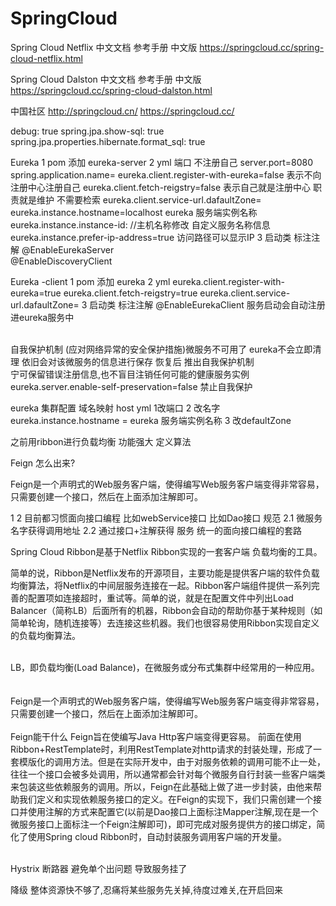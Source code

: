 # SpringCloud

Spring Cloud Netflix 中文文档 参考手册 中文版
https://springcloud.cc/spring-cloud-netflix.html


Spring Cloud Dalston 中文文档 参考手册 中文版
https://springcloud.cc/spring-cloud-dalston.html

中国社区
http://springcloud.cn/
https://springcloud.cc/

debug: true
spring.jpa.show-sql: true
spring.jpa.properties.hibernate.format_sql: true

Eureka 
		1 pom 添加 eureka-server
		2 yml 端口 不注册自己
			server.port=8080
			spring.application.name=
			eureka.client.register-with-eureka=false  表示不向注册中心注册自己
			eureka.client.fetch-reigstry=false			表示自己就是注册中心 职责就是维护 不需要检索
			eureka.client.service-url.dafaultZone=
			eureka.instance.hostname=localhost    eureka 服务端实例名称
			eureka.instance.instance-id:                  //主机名称修改 自定义服务名称信息
			eureka.instance.prefer-ip-address=true        访问路径可以显示IP
		3 启动类 标注注解 @EnableEurekaServer 						
						  @EnableDiscoveryClient

Eureka -client
		1 pom 添加 eureka
		2 yml 
			eureka.client.register-with-eureka=true
			eureka.client.fetch-reigstry=true
			eureka.client.service-url.dafaultZone=
		3 启动类 标注注解 @EnableEurekaClient             服务启动会自动注册进eureka服务中


​		
自我保护机制 (应对网络异常的安全保护措施)微服务不可用了  eureka不会立即清理  依旧会对该微服务的信息进行保存	恢复后 推出自我保护机制	
				宁可保留错误注册信息,也不盲目注销任何可能的健康服务实例
			eureka.server.enable-self-preservation=false  禁止自我保护



eureka 集群配置  域名映射 host   yml  1改端口 2 改名字 eureka.instance.hostname =    eureka 服务端实例名称  3 改defaultZone

之前用ribbon进行负载均衡 功能强大 定义算法

Feign 怎么出来?

Feign是一个声明式的Web服务客户端，使得编写Web服务客户端变得非常容易，
只需要创建一个接口，然后在上面添加注解即可。

1
2 目前都习惯面向接口编程 比如webService接口 比如Dao接口 规范
	2.1 微服务名字获得调用地址
	2.2 通过接口+注解获得 服务
统一的面向接口编程的套路


Spring Cloud Ribbon是基于Netflix Ribbon实现的一套客户端       负载均衡的工具。

简单的说，Ribbon是Netflix发布的开源项目，主要功能是提供客户端的软件负载均衡算法，将Netflix的中间层服务连接在一起。Ribbon客户端组件提供一系列完善的配置项如连接超时，重试等。简单的说，就是在配置文件中列出Load Balancer（简称LB）后面所有的机器，Ribbon会自动的帮助你基于某种规则（如简单轮询，随机连接等）去连接这些机器。我们也很容易使用Ribbon实现自定义的负载均衡算法。


​		
LB，即负载均衡(Load Balance)，在微服务或分布式集群中经常用的一种应用。		
​		
​		
Feign是一个声明式的Web服务客户端，使得编写Web服务客户端变得非常容易，
只需要创建一个接口，然后在上面添加注解即可。		
​		
 Feign能干什么
Feign旨在使编写Java Http客户端变得更容易。
前面在使用Ribbon+RestTemplate时，利用RestTemplate对http请求的封装处理，形成了一套模版化的调用方法。但是在实际开发中，由于对服务依赖的调用可能不止一处，往往一个接口会被多处调用，所以通常都会针对每个微服务自行封装一些客户端类来包装这些依赖服务的调用。所以，Feign在此基础上做了进一步封装，由他来帮助我们定义和实现依赖服务接口的定义。在Feign的实现下，我们只需创建一个接口并使用注解的方式来配置它(以前是Dao接口上面标注Mapper注解,现在是一个微服务接口上面标注一个Feign注解即可)，即可完成对服务提供方的接口绑定，简化了使用Spring cloud Ribbon时，自动封装服务调用客户端的开发量。		
​		

Hystrix 断路器 避免单个出问题 导致服务挂了		

降级 整体资源快不够了,忍痛将某些服务先关掉,待度过难关,在开启回来		
​		